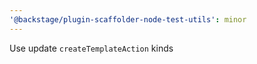 ```yaml
---
'@backstage/plugin-scaffolder-node-test-utils': minor
---
```


Use update `createTemplateAction` kinds
